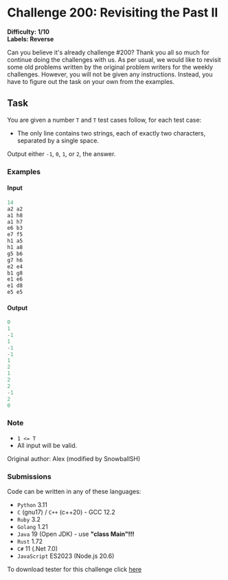 # Challenge 200: Revisiting the Past II

**Difficulty: 1/10  
Labels: Reverse**

Can you believe it's already challenge #200? Thank you all so much for continue doing the challenges with us.
As per usual, we would like to revisit some old problems written by the original problem writers for the weekly challenges. However, you will not be given any instructions. Instead, you have to figure out the task on your own from the examples.

## Task

You are given a number `T` and `T` test cases follow, for each test case:

- The only line contains two strings, each of exactly two characters, separated by a single space.

Output either `-1`, `0`, `1`, or `2`, the answer.

### Examples

#### Input

```rust
14
a2 a2
a1 h8
a1 h7
e6 b3
e7 f5
h1 a5
h1 a8
g5 b6
g7 h6
e2 e4
b1 g8
e1 e6
e1 d8
e5 e5
```

#### Output

```rust
0
1
-1
1
-1
-1
1
2
1
2
2
-1
2
0
```

### Note

- `1 <= T`
- All input will be valid.

Original author: Alex (modified by SnowballSH)

### Submissions

Code can be written in any of these languages:

- `Python` 3.11
- `C` (gnu17) / `C++` (c++20) - GCC 12.2
- `Ruby` 3.2
- `Golang` 1.21
- `Java` 19 (Open JDK) - use **"class Main"!!!**
- `Rust` 1.72
- `C#` 11 (.Net 7.0)
- `JavaScript` ES2023 (Node.js 20.6)

To download tester for this challenge click [here](https://downgit.github.io/#/home?url=https://github.com/Pomroka/TWT_Challenges_Tester/tree/main/Challenge_200)

